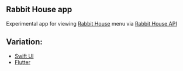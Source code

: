 ## Rabbit House app
Experimental app for viewing [Rabbit House](https://gochiusa.fandom.com/wiki/Rabbit_House#:~:text=You%20can%20help%20Is%20the,and%20is%20the%20Kaf%C5%AB%20residence.) menu via [Rabbit House API](https://github.com/SaltyAom/is-the-order-a-rabbit-api)

## Variation:
- [Swift UI](https://github.com/SaltyAom/rabbit-house-swiftui)
- [Flutter](https://github.com/SaltyAom/rabbit-house-flutter)
